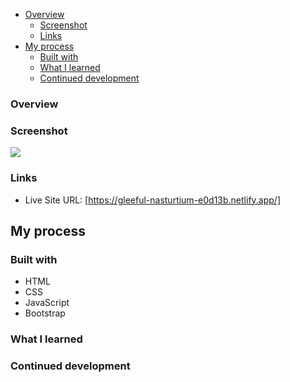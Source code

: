 - [Overview](#overview)
  - [Screenshot](#screenshot)
  - [Links](#links)
- [My process](#my-process)
  - [Built with](#built-with)
  - [What I learned](#what-i-learned)
  - [Continued development](#continued-development)

### Overview


### Screenshot

![](./Airbnb-clone/images/screenshot.jpg)

### Links

- Live Site URL: [https://gleeful-nasturtium-e0d13b.netlify.app/]

## My process

### Built with

- HTML
- CSS 
- JavaScript
- Bootstrap

### What I learned


### Continued development



